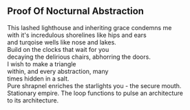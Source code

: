 Proof Of Nocturnal Abstraction
------------------------------
This lashed lighthouse and inheriting grace condemns me  
with it's incredulous shorelines like hips and ears  
and turqoise wells like nose and lakes.  
Build on the clocks that wait for you  
decaying the delirious chairs, abhorring the doors.  
I wish to make a triangle  
within, and every abstraction, many  
times hidden in a salt.  
Pure shrapnel enriches the starlights you - the secure mouth.  
Stationary empire. The loop functions to pulse an architecture  
to its architecture.  
